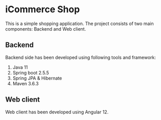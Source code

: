 # iCommerce Shop
This is a simple shopping application. The project consists of two main components: Backend and Web client.

## Backend
Backend side has been developed using following tools and framework:
1. Java 11
2. Spring boot 2.5.5
3. Spring JPA & Hibernate
4. Maven 3.6.3

## Web client
Web client has been developed using Angular 12.
